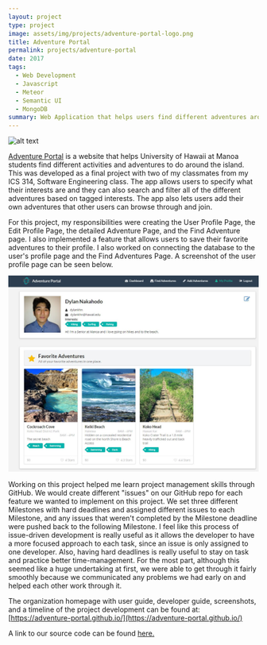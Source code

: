 ```yaml
---
layout: project
type: project
image: assets/img/projects/adventure-portal-logo.png
title: Adventure Portal
permalink: projects/adventure-portal
date: 2017
tags:
  - Web Development
  - Javascript
  - Meteor
  - Semantic UI
  - MongoDB
summary: Web Application that helps users find different adventures around Oahu based on their interests. 
---
```


![alt text](https://adventure-portal.github.io/images/landing-1.PNG)

[Adventure Portal](https://adventure-portal.github.io/) is a website that helps University of Hawaii at Manoa students find different activities and adventures to do around the island.  This was developed as a final project with two of my classmates from my ICS 314, Software Engineering class.  The app allows users to specify what their interests are and they can also search and filter all of the different adventures based on tagged interests.  The app also lets users add their own adventures that other users can browse through and join.

For this project, my responsibilities were creating the User Profile Page, the Edit Profile Page, the detailed Adventure Page, and the Find Adventure page.  I also implemented a feature that allows users to save their favorite adventures to their profile.  I also worked on connecting the database to the user's profile page and the Find Adventures Page. A screenshot of the user profile page can be seen below.

![alt text](assets/img/projects/ap-profile-page.png)

Working on this project helped me learn project management skills through GitHub.  We would create different "issues" on our GitHub repo for each feature we wanted to implement on this project.  We set three different Milestones with hard deadlines and assigned different issues to each Milestone, and any issues that weren't completed by the Milestone deadline were pushed back to the following Milestone.  I feel like this process of issue-driven development is really useful as it allows the developer to have a more focused approach to each task, since an issue is only assigned to one developer.  Also, having hard deadlines is really useful to stay on task and practice better time-management.  For the most part, although this seemed like a huge undertaking at first, we were able to get through it fairly smoothly because we communicated any problems we had early on and helped each other work through it. 

The organization homepage with user guide, developer guide, screenshots, and a timeline of the project development can be found at: [https://adventure-portal.github.io/](https://adventure-portal.github.io/)

A link to our source code can be found [here.](https://github.com/adventure-portal/adventure-portal)

